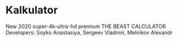 # Kalkulator
New 2020 super-4k-ultra-hd premium THE BEAST CALCULATOR
Developers: Soyko Anastasiya, Sergeev Vladimir, Melnikov Alexandr
